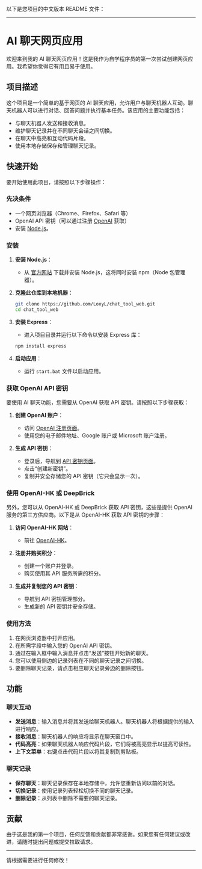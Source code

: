 以下是您项目的中文版本 README 文件：

---

# AI 聊天网页应用

欢迎来到我的 AI 聊天网页应用！这是我作为自学程序员的第一次尝试创建网页应用。我希望你觉得它有用且易于使用。

## 项目描述

这个项目是一个简单的基于网页的 AI 聊天应用，允许用户与聊天机器人互动。聊天机器人可以进行对话、回答问题并执行基本任务。该应用的主要功能包括：

- 与聊天机器人发送和接收消息。
- 维护聊天记录并在不同聊天会话之间切换。
- 在聊天中高亮和互动代码片段。
- 使用本地存储保存和管理聊天记录。

## 快速开始

要开始使用此项目，请按照以下步骤操作：

### 先决条件

- 一个网页浏览器（Chrome、Firefox、Safari 等）
- OpenAI API 密钥（可以通过注册 [OpenAI](https://openai.com/) 获取）
- 安装 [Node.js](https://nodejs.org/)。

### 安装

1. **安装 Node.js**：
   - 从 [官方网站](https://nodejs.org/) 下载并安装 Node.js，这将同时安装 npm（Node 包管理器）。

2. **克隆此仓库到本地机器**：

    ```sh
    git clone https://github.com/LoxyL/chat_tool_web.git
    cd chat_tool_web
    ```

3. **安装 Express**：
   - 进入项目目录并运行以下命令以安装 Express 库：

    ```sh
    npm install express
    ```

4. **启动应用**：
   - 运行 `start.bat` 文件以启动应用。

### 获取 OpenAI API 密钥

要使用 AI 聊天功能，您需要从 OpenAI 获取 API 密钥。请按照以下步骤获取：

1. **创建 OpenAI 账户**：
    - 访问 [OpenAI 注册页面](https://platform.openai.com/signup)。
    - 使用您的电子邮件地址、Google 账户或 Microsoft 账户注册。

2. **生成 API 密钥**：
    - 登录后，导航到 [API 密钥页面](https://platform.openai.com/account/api-keys)。
    - 点击“创建新密钥”。
    - 复制并安全存储您的 API 密钥（它只会显示一次）。

### 使用 OpenAI-HK 或 DeepBrick

另外，您可以从 OpenAI-HK 或 DeepBrick 获取 API 密钥，这些是提供 OpenAI 服务的第三方供应商。以下是从 OpenAI-HK 获取 API 密钥的步骤：

1. **访问 OpenAI-HK 网站**：
    - 前往 [OpenAI-HK](https://www.openai-hk.com)。

2. **注册并购买积分**：
    - 创建一个账户并登录。
    - 购买使用其 API 服务所需的积分。

3. **生成并复制您的 API 密钥**：
    - 导航到 API 密钥管理部分。
    - 生成新的 API 密钥并安全存储。

### 使用方法

1. 在网页浏览器中打开应用。
2. 在所需字段中输入您的 OpenAI API 密钥。
3. 通过在输入框中输入消息并点击“发送”按钮开始新的聊天。
4. 您可以使用侧边的记录列表在不同的聊天记录之间切换。
5. 要删除聊天记录，请点击相应聊天记录旁边的删除按钮。

## 功能

### 聊天互动

- **发送消息**：输入消息并将其发送给聊天机器人。聊天机器人将根据提供的输入进行响应。
- **接收消息**：聊天机器人的响应将显示在聊天窗口中。
- **代码高亮**：如果聊天机器人响应代码片段，它们将被高亮显示以提高可读性。
- **上下文菜单**：右键点击代码片段以将其复制到剪贴板。

### 聊天记录

- **保存聊天**：聊天记录保存在本地存储中，允许您重新访问以前的对话。
- **切换记录**：使用记录列表轻松切换不同的聊天记录。
- **删除记录**：从列表中删除不需要的聊天记录。

## 贡献

由于这是我的第一个项目，任何反馈和贡献都非常感谢。如果您有任何建议或改进，请随时提出问题或提交拉取请求。

---

请根据需要进行任何修改！
